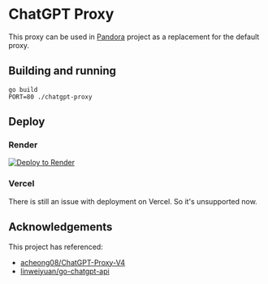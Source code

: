 # ChatGPT Proxy

This proxy can be used in [Pandora](https://github.com/pengzhile/pandora) project as a replacement for the default proxy.

## Building and running

```
go build
PORT=80 ./chatgpt-proxy
```

## Deploy

### Render

[![Deploy to Render](https://render.com/images/deploy-to-render-button.svg)](https://render.com/deploy?repo=https://github.com/flyingpot/chatgpt-proxy)

### Vercel

There is still an issue with deployment on Vercel. So it's unsupported now.

## Acknowledgements

This project has referenced:
- [acheong08/ChatGPT-Proxy-V4](https://github.com/acheong08/ChatGPT-Proxy-V4)
- [linweiyuan/go-chatgpt-api](https://github.com/linweiyuan/go-chatgpt-api)
